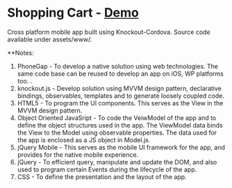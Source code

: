 # Shopping Cart - [Demo](http://md1988.5gbfree.com/sk/index.html)

Cross platform mobile app built using Knockout-Cordova. Source code available under assets/www/.

**Notes:

1. PhoneGap - To develop a native solution using web technologies. The same code base can be reused to develop an app on iOS, WP platforms too. .
2. knockout.js - Develop solution using MVVM design pattern, declarative bindings, observables, templates and to generate loosely coupled code.
3. HTML5 - To program the UI components. This serves as the View in the MVVM design pattern.
4. Object Oriented JavaSript - To code the VeiwModel of the app and to define the object structures used in the app. The ViewModel  data binds the View to the Model using observable properties. The data used for the app is enclosed as a JS object in Model.js.
5. jQuery Mobile - This serves as the mobile UI framework for the app, and provides for the native mobile experience.
6. jQuery - To efficient query, manipulate and update the DOM, and also used to program certain Events during the lifecycle of the app.
7. CSS - To define the presentation and the layout of the app.


